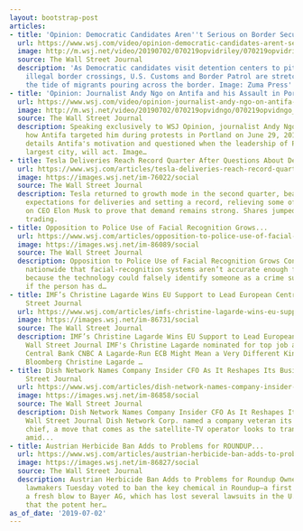 ```yaml
---
layout: bootstrap-post
articles:
- title: 'Opinion: Democratic Candidates Aren''t Serious on Border Security'
  url: https://www.wsj.com/video/opinion-democratic-candidates-arent-serious-on-border-security/28F267DB-8049-4FF3-A428-D3372F811F45.html
  image: http://m.wsj.net/video/20190702/070219opvidriley/070219opvidriley_1280x720.jpg
  source: The Wall Street Journal
  description: 'As Democratic candidates visit detention centers to pitch decriminalizing
    illegal border crossings, U.S. Customs and Border Patrol are stretched thin from
    the tide of migrants pouring across the border. Image: Zuma Press'
- title: 'Opinion: Journalist Andy Ngo on Antifa and his Assault in Portland'
  url: https://www.wsj.com/video/opinion-journalist-andy-ngo-on-antifa-and-his-assault-in-portland/438B5DD3-A5DD-444B-83E4-126A1728E39C.html
  image: http://m.wsj.net/video/20190702/070219opvidngo/070219opvidngo_1280x720.jpg
  source: The Wall Street Journal
  description: Speaking exclusively to WSJ Opinion, journalist Andy Ngo describes
    how Antifa targeted him during protests in Portland on June 29, 2019. He also
    details Antifa's motivation and questioned when the leadership of Portland, Oregon's
    largest city, will act. Image…
- title: Tesla Deliveries Reach Record Quarter After Questions About Demand
  url: https://www.wsj.com/articles/tesla-deliveries-reach-record-quarter-after-questions-about-demand-11562099355
  image: https://images.wsj.net/im-76022/social
  source: The Wall Street Journal
  description: Tesla returned to growth mode in the second quarter, beating Wall Street’s
    expectations for deliveries and setting a record, relieving some of the pressure
    on CEO Elon Musk to prove that demand remains strong. Shares jumped in after-hours
    trading.
- title: Opposition to Police Use of Facial Recognition Grows...
  url: https://www.wsj.com/articles/opposition-to-police-use-of-facial-recognition-grows-11561973401
  image: https://images.wsj.net/im-86089/social
  source: The Wall Street Journal
  description: Opposition to Police Use of Facial Recognition Grows Consensus is growing
    nationwide that facial-recognition systems aren’t accurate enough for policing
    because the technology could falsely identify someone as a crime suspect, particularly
    if the person has d…
- title: IMF’s Christine Lagarde Wins EU Support to Lead European Central Bank - Wall
    Street Journal
  url: https://www.wsj.com/articles/imfs-christine-lagarde-wins-eu-support-to-lead-european-central-bank-11562087529
  image: https://images.wsj.net/im-86731/social
  source: The Wall Street Journal
  description: IMF’s Christine Lagarde Wins EU Support to Lead European Central Bank
    Wall Street Journal IMF's Christine Lagarde nominated for top job at European
    Central Bank CNBC A Lagarde-Run ECB Might Mean a Very Different Kind of Presidency
    Bloomberg Christine Lagarde …
- title: Dish Network Names Company Insider CFO As It Reshapes Its Business - Wall
    Street Journal
  url: https://www.wsj.com/articles/dish-network-names-company-insider-cfo-as-it-reshapes-its-business-11562090774
  image: https://images.wsj.net/im-86858/social
  source: The Wall Street Journal
  description: Dish Network Names Company Insider CFO As It Reshapes Its Business
    Wall Street Journal Dish Network Corp. named a company veteran its next finance
    chief, a move that comes as the satellite-TV operator looks to transform its business
    amid...
- title: Austrian Herbicide Ban Adds to Problems for ROUNDUP...
  url: https://www.wsj.com/articles/austrian-herbicide-ban-adds-to-problems-for-roundup-owner-bayer-11562087770
  image: https://images.wsj.net/im-86827/social
  source: The Wall Street Journal
  description: Austrian Herbicide Ban Adds to Problems for Roundup Owner Bayer BERLIN—Austrian
    lawmakers Tuesday voted to ban the key chemical in Roundup—a first in Europe and
    a fresh blow to Bayer AG, which has lost several lawsuits in the U.S. alleging
    that the potent her…
as_of_date: '2019-07-02'
---
```


